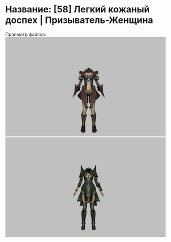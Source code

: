 # Название: [58] Легкий кожаный доспех | Призыватель-Женщина

Просмотр файлов:
![p090003.png](p090003.png)
![p090005.png](p090005.png)

